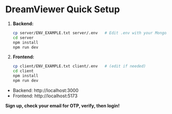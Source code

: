# DreamViewer Quick Setup

1. **Backend:**
   ```bash
   cp server/ENV_EXAMPLE.txt server/.env   # Edit .env with your MongoDB & Gmail info
   cd server
   npm install
   npm run dev
   ```

2. **Frontend:**
   ```bash
   cp client/ENV_EXAMPLE.txt client/.env   # (edit if needed)
   cd client
   npm install
   npm run dev
   ```

- Backend: http://localhost:3000
- Frontend: http://localhost:5173

**Sign up, check your email for OTP, verify, then login!**
